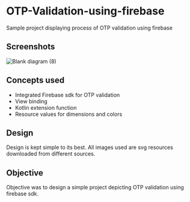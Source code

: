 # OTP-Validation-using-firebase
Sample project displaying process of OTP validation using firebase
## Screenshots
![Blank diagram (8)](https://user-images.githubusercontent.com/71500144/168480273-1a573513-df92-4b30-a700-5583833e9f80.png)
## Concepts used
- Integrated Firebase sdk for OTP validation
- View binding
- Kotlin extension function
- Resource values for dimensions and colors
## Design
Design is kept simple to its best. All images used are svg resources downloaded from different sources.
## Objective
Objective was to design a simple project depicting OTP validation using firebase sdk.
